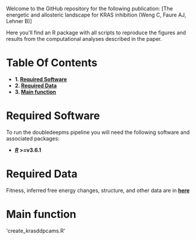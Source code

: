 Welcome to the GitHub repository for the following publication: [The energetic and allosteric landscape for KRAS inhibition (Weng C, Faure AJ, Lehner B)]

Here you'll find an R package with all scripts to reproduce the figures and results from the computational analyses described in the paper.

# Table Of Contents

* **1. [Required Software](#required-software)**
* **2. [Required Data](#required-data)**
* **3. [Main function](#main-function)**

# Required Software

To run the doubledeepms pipeline you will need the following software and associated packages:

* **[_R_](https://www.r-project.org/) >=v3.6.1**

# Required Data

Fitness, inferred free energy changes, structure, and other data are in **[here](https://crgcnag-my.sharepoint.com/personal/cweng_crg_es/_layouts/15/onedrive.aspx?id=%2Fpersonal%2Fcweng%5Fcrg%5Fes%2FDocuments%2FDATA&ga=1)**

# Main function

'create_krasddpcams.R'
